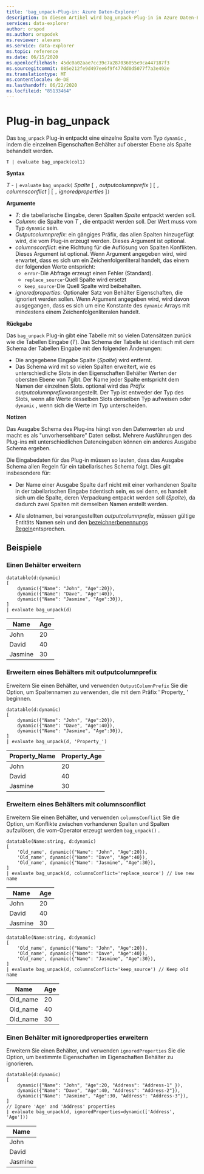 ```yaml
---
title: 'bag_unpack-Plug-in: Azure Daten-Explorer'
description: In diesem Artikel wird bag_unpack-Plug-in in Azure Daten-Explorer beschrieben.
services: data-explorer
author: orspod
ms.author: orspodek
ms.reviewer: alexans
ms.service: data-explorer
ms.topic: reference
ms.date: 06/15/2020
ms.openlocfilehash: 45dc0a02aae7cc39c7a287036055e9ca447187f3
ms.sourcegitcommit: 085e212fe9d497ee6f9f477dd0d5077f7a3e492e
ms.translationtype: MT
ms.contentlocale: de-DE
ms.lasthandoff: 06/22/2020
ms.locfileid: "85133464"
---
```

# <a name="bag_unpack-plugin"></a>Plug-in bag_unpack

Das `bag_unpack` Plug-in entpackt eine einzelne Spalte vom Typ `dynamic` , indem die einzelnen Eigenschaften Behälter auf oberster Ebene als Spalte behandelt werden.

    T | evaluate bag_unpack(col1)

**Syntax**

*T* - `|` `evaluate` `bag_unpack(` *Spalte* [ `,` *outputcolumnprefix* ] [ `,` *columnsconflict* ] [ `,` *ignoredproperties* ]`)`

**Argumente**

* *T*: die tabellarische Eingabe, deren Spalten *Spalte* entpackt werden soll.
* *Column*: die Spalte von *T* , die entpackt werden soll. Der Wert muss vom Typ `dynamic` sein.
* *Outputcolumnprefix*: ein gängiges Präfix, das allen Spalten hinzugefügt wird, die vom Plug-in erzeugt werden. Dieses Argument ist optional.
* *columnsconflict*: eine Richtung für die Auflösung von Spalten Konflikten. Dieses Argument ist optional. Wenn Argument angegeben wird, wird erwartet, dass es sich um ein Zeichenfolgenliteral handelt, das einem der folgenden Werte entspricht:
    - `error`-Die Abfrage erzeugt einen Fehler (Standard).
    - `replace_source`-Quell Spalte wird ersetzt
    - `keep_source`-Die Quell Spalte wird beibehalten.
* *ignoredproperties*: Optionaler Satz von Behälter Eigenschaften, die ignoriert werden sollen. Wenn Argument angegeben wird, wird davon ausgegangen, dass es sich um eine Konstante des `dynamic` Arrays mit mindestens einem Zeichenfolgenliteralen handelt.

**Rückgabe**

Das `bag_unpack` Plug-in gibt eine Tabelle mit so vielen Datensätzen zurück wie die Tabellen Eingabe (*T*). Das Schema der Tabelle ist identisch mit dem Schema der Tabellen Eingabe mit den folgenden Änderungen:

* Die angegebene Eingabe Spalte (*Spalte*) wird entfernt.
* Das Schema wird mit so vielen Spalten erweitert, wie es unterschiedliche Slots in den Eigenschaften Behälter Werten der obersten Ebene von *T*gibt. Der Name jeder Spalte entspricht dem Namen der einzelnen Slots. optional wird das *Präfix outputcolumnprefix*vorangestellt. Der Typ ist entweder der Typ des Slots, wenn alle Werte desselben Slots denselben Typ aufweisen oder `dynamic` , wenn sich die Werte im Typ unterscheiden.

**Notizen**

Das Ausgabe Schema des Plug-ins hängt von den Datenwerten ab und macht es als "unvorhersehbare" Daten selbst. Mehrere Ausführungen des Plug-ins mit unterschiedlichen Dateneingaben können ein anderes Ausgabe Schema ergeben.

Die Eingabedaten für das Plug-in müssen so lauten, dass das Ausgabe Schema allen Regeln für ein tabellarisches Schema folgt. Dies gilt insbesondere für:

* Der Name einer Ausgabe Spalte darf nicht mit einer vorhandenen Spalte in der tabellarischen Eingabe *t*identisch sein, es sei denn, es handelt sich um die Spalte, deren Verpackung entpackt werden soll (*Spalte*), da dadurch zwei Spalten mit demselben Namen erstellt werden.

* Alle slotnamen, bei vorangestellten *outputcolumnprefix*, müssen gültige Entitäts Namen sein und den [bezeichnerbenennungs Regeln](./schema-entities/entity-names.md#identifier-naming-rules)entsprechen.

## <a name="examples"></a>Beispiele

### <a name="expand-a-bag"></a>Einen Behälter erweitern


<!-- csl: https://help.kusto.windows.net/Samples -->
```kusto
datatable(d:dynamic)
[
    dynamic({"Name": "John", "Age":20}),
    dynamic({"Name": "Dave", "Age":40}),
    dynamic({"Name": "Jasmine", "Age":30}),
]
| evaluate bag_unpack(d)
```

|Name  |Age|
|------|---|
|John  |20 |
|David  |40 |
|Jasmine|30 |


### <a name="expand-a-bag-with-outputcolumnprefix"></a>Erweitern eines Behälters mit outputcolumnprefix

Erweitern Sie einen Behälter, und verwenden `OutputColumnPrefix` Sie die Option, um Spaltennamen zu verwenden, die mit dem Präfix ' Property_ ' beginnen.

<!-- csl: https://help.kusto.windows.net/Samples -->
```kusto
datatable(d:dynamic)
[
    dynamic({"Name": "John", "Age":20}),
    dynamic({"Name": "Dave", "Age":40}),
    dynamic({"Name": "Jasmine", "Age":30}),
]
| evaluate bag_unpack(d, 'Property_')
```

|Property_Name|Property_Age|
|---|---|
|John|20|
|David|40|
|Jasmine|30|

### <a name="expand-a-bag-with-columnsconflict"></a>Erweitern eines Behälters mit columnsconflict

Erweitern Sie einen Behälter, und verwenden `columnsConflict` Sie die Option, um Konflikte zwischen vorhandenen Spalten und Spalten aufzulösen, die vom-Operator erzeugt werden `bag_unpack()` .

<!-- csl: https://help.kusto.windows.net/Samples -->
```kusto
datatable(Name:string, d:dynamic)
[
    'Old_name', dynamic({"Name": "John", "Age":20}),
    'Old_name', dynamic({"Name": "Dave", "Age":40}),
    'Old_name', dynamic({"Name": "Jasmine", "Age":30}),
]
| evaluate bag_unpack(d, columnsConflict='replace_source') // Use new name
```

|Name|Age|
|---|---|
|John|20|
|David|40|
|Jasmine|30|

<!-- csl: https://help.kusto.windows.net/Samples -->
```kusto
datatable(Name:string, d:dynamic)
[
    'Old_name', dynamic({"Name": "John", "Age":20}),
    'Old_name', dynamic({"Name": "Dave", "Age":40}),
    'Old_name', dynamic({"Name": "Jasmine", "Age":30}),
]
| evaluate bag_unpack(d, columnsConflict='keep_source') // Keep old name
```

|Name|Age|
|---|---|
|Old_name|20|
|Old_name|40|
|Old_name|30|

### <a name="expand-a-bag-with-ignoredproperties"></a>Einen Behälter mit ignoredproperties erweitern

Erweitern Sie einen Behälter, und verwenden `ignoredProperties` Sie die Option, um bestimmte Eigenschaften im Eigenschaften Behälter zu ignorieren.

<!-- csl: https://help.kusto.windows.net/Samples -->
```kusto
datatable(d:dynamic)
[
    dynamic({"Name": "John", "Age":20, "Address": "Address-1" }),
    dynamic({"Name": "Dave", "Age":40, "Address": "Address-2"}),
    dynamic({"Name": "Jasmine", "Age":30, "Address": "Address-3"}),
]
// Ignore 'Age' and 'Address' properties
| evaluate bag_unpack(d, ignoredProperties=dynamic(['Address', 'Age']))
```

|Name|
|---|
|John|
|David|
|Jasmine|
